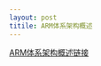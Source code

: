 ```yaml
---
layout: post
titile: ARM体系架构概述
---
```


[ARM体系架构概述链接](https://dongka.github.io/2018/11/17/cpu/arm%E4%BD%93%E7%B3%BB%E6%9E%B6%E6%9E%84%E7%9A%84%E5%8F%91%E5%B1%95/)
